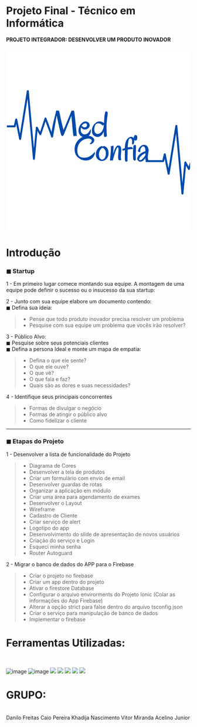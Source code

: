 # Projeto Final - Técnico em Informática<br> 
**PROJETO INTEGRADOR: DESENVOLVER UM PRODUTO INOVADOR**<br> 


<p align="center" dir="auto">
<img  src="https://raw.githubusercontent.com/caaiopereira/app-medconfia/main/src/assets/img/logo.png" /> 
</p>


<h1>Introdução</h1>

<h3>◼ Startup</h3>

1 - Em primeiro lugar comece montando sua equipe. A montagem de uma equipe pode definir o sucesso ou o insucesso da sua startup:<br>

2 - Junto com sua equipe elabore um documento contendo:<br> 
    ◼  Defina sua ideia:<br>
>- Pense que todo produto inovador precisa resolver um problema<br>
>- Pesquise com sua equipe um problema que vocês irão resolver?<br>    
    
3 - Público Alvo:<br>
◼ Pesquise sobre seus potenciais clientes<br>
◼ Defina a persona Ideal e  monte um mapa de empatia:<br>
>- Defina o que ele sente?<br>
>- O que ele ouve?<br>
>- O que vê?<br>
>- O que fala e faz?<br>
>- Quais são as dores e suas necessidades?<br>


4 - Identifique seus principais concorrentes<br>
>- Formas de divulgar o negócio<br>
>- Formas de atingir o público alvo<br>
>- Como fidelizar o cliente<br>


<hr>
<h3>◼ Etapas do Projeto</h3>

1 - Desenvolver a lista de funcionalidade do Projeto<br>
>- Diagrama de Cores<br>
>- Desenvolver a tela de produtos<br>
>- Criar um formulário com envio de email<br>
>- Desenvolver guardas de rotas<br>
>- Organizar a aplicação em módulo<br>
>- Criar uma área para agendamento de exames<br>
>- Desenvolver o Layout<br>
>- Wireframe<br>
>- Cadastro de Cliente<br>
>- Criar serviço de alert<br>
>- Logotipo do app<br>
>- Desenvolvimento do slide de apresentação de novos usuários<br>
>- Criação do serviço e Login<br>
>- Esqueci minha senha<br>
>- Router Autoguard<br>

2 - Migrar o banco de dados do APP para o Firebase<br>
>- Criar o projeto no firebase<br>
>- Criar um app dentro do projeto<br>
>- Ativar o firestore Database<br>
>- Configurar o arquivo envirorments do Projeto Ionic (Colar as informações do App Firebase)<br>
>- Alterar a opção strict para false dentro do arquivo tsconfig.json<br>
>- Criar o serviço para manipulação de banco de dados<br>
>- Implementar o firebase<br>


<h1>Ferramentas Utilizadas:</h1><br> 

![image](https://user-images.githubusercontent.com/56053290/218258400-46b576f3-03c0-4557-b984-189c104e5a51.png)
![image](https://user-images.githubusercontent.com/56053290/218258497-d0ddc8bf-a8dc-45b2-aba5-4614700e73d5.png)
<img src="https://cdn-icons-png.flaticon.com/512/1051/1051275.png" width="47px" />
<img src="https://uxwing.com/wp-content/themes/uxwing/download/brands-and-social-media/ionic-icon.png" width="45px" />
<img src="https://karmanivero.us/assets/images/logo-vercel.png" width="55px" />
<img src="https://seeklogo.com/images/A/angular-icon-logo-9946B9795D-seeklogo.com.png" width="45px" />
<img src="https://img.icons8.com/color/480/firebase.png" width="45px" />




<h1>GRUPO:</h1><br> 
Danilo Freitas
Caio Pereira
Khadija Nascimento
Vitor Miranda 
Acelino Junior
